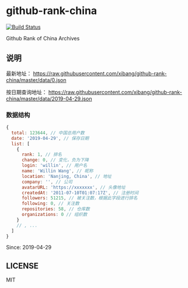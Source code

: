 # github-rank-china

[![Build Status](https://travis-ci.org/xibang/github-rank-china.svg?branch=master)](https://travis-ci.org/xibang/github-rank-china)

Github Rank of China Archives

## 说明

最新地址： <https://raw.githubusercontent.com/xibang/github-rank-china/master/data/0.json>

按日期查询地址： <https://raw.githubusercontent.com/xibang/github-rank-china/master/data/2019-04-29.json>


### 数据结构

```js
{
  total: 123644, // 中国总用户数
  date: '2019-04-29', // 保存日期
  list: [
    {
      rank: 1, // 排名
      change: 0, // 变化，负为下降
      login: 'willin', // 用户名
      name: 'Willin Wang', // 昵称
      location: 'Nanjing, China', // 地址
      company: '', // 公司
      avatarURL: 'https://xxxxxxx', // 头像地址
      createdAt: '2011-07-10T01:07:17Z', // 注册时间
      followers: 51215, // 被关注数，根据此字段进行排名
      following: 0, // 关注数
      repositories: 58, // 仓库数
      organizations: 0 // 组织数
    }
    // , ...
  ]
}
```

Since: 2019-04-29

## LICENSE

MIT
